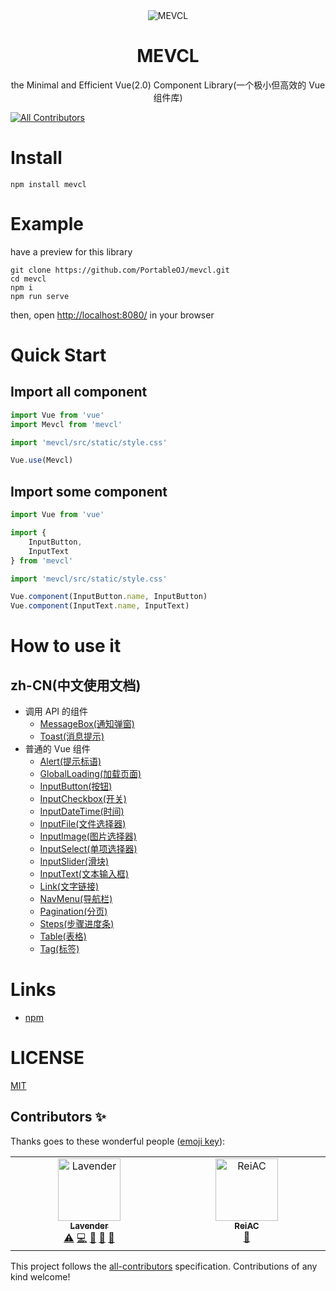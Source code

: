 <div align="center">
   <img src="https://github.com/ZJGSU-TTCM/mevcl/blob/master/public/favicon.png?raw=true" alt="MEVCL"/>
   <br>
   <h1>MEVCL</h1>
   <p>the Minimal and Efficient Vue(2.0) Component Library(一个极小但高效的 Vue 组件库)</p>
</div>

<!-- ALL-CONTRIBUTORS-BADGE:START - Do not remove or modify this section -->
[![All Contributors](https://img.shields.io/badge/all_contributors-2-orange.svg?style=flat-square)](#contributors-)
<!-- ALL-CONTRIBUTORS-BADGE:END -->

# Install

```shell
npm install mevcl
```

# Example

have a preview for this library

```shell
git clone https://github.com/PortableOJ/mevcl.git
cd mevcl
npm i
npm run serve
```

then, open [http://localhost:8080/](http://localhost:8080/) in your browser

# Quick Start

## Import all component

```js
import Vue from 'vue'
import Mevcl from 'mevcl'

import 'mevcl/src/static/style.css'

Vue.use(Mevcl)
```

## Import some component

```js
import Vue from 'vue'

import {
    InputButton,
    InputText
} from 'mevcl'

import 'mevcl/src/static/style.css'

Vue.component(InputButton.name, InputButton)
Vue.component(InputText.name, InputText)
```

# How to use it

## zh-CN(中文使用文档)
 - 调用 API 的组件
   - [MessageBox(通知弹窗)](docs/zh-cn/example/components/MessageBox.md)
   - [Toast(消息提示)](docs/zh-cn/example/components/Toast.md)
 - 普通的 Vue 组件
   - [Alert(提示标语)](docs/zh-cn/example/components/Alert.md)
   - [GlobalLoading(加载页面)](docs/zh-cn/example/components/GlobalLoading.md)
   - [InputButton(按钮)](docs/zh-cn/example/components/InputButton.md)
   - [InputCheckbox(开关)](docs/zh-cn/example/components/InputCheckbox.md)
   - [InputDateTime(时间)](docs/zh-cn/example/components/InputDateTime.md)
   - [InputFile(文件选择器)](docs/zh-cn/example/components/InputFile.md)
   - [InputImage(图片选择器)](docs/zh-cn/example/components/InputImage.md)
   - [InputSelect(单项选择器)](docs/zh-cn/example/components/InputSelect.md)
   - [InputSlider(滑块)](docs/zh-cn/example/components/InputSlider.md)
   - [InputText(文本输入框)](docs/zh-cn/example/components/InputText.md)
   - [Link(文字链接)](docs/zh-cn/example/components/Link.md)
   - [NavMenu(导航栏)](docs/zh-cn/example/components/NavMenu.md)
   - [Pagination(分页)](docs/zh-cn/example/components/Pagination.md)
   - [Steps(步骤进度条)](docs/zh-cn/example/components/Steps.md)
   - [Table(表格)](docs/zh-cn/example/components/Table.md)
   - [Tag(标签)](docs/zh-cn/example/components/Tag.md)

# Links

 - [npm](https://www.npmjs.com/package/mevcl)

# LICENSE

[MIT](https://github.com/ZJGSU-TTCM/mevcl/blob/master/LICENSE)

## Contributors ✨

Thanks goes to these wonderful people ([emoji key](https://allcontributors.org/docs/en/emoji-key)):

<!-- ALL-CONTRIBUTORS-LIST:START - Do not remove or modify this section -->
<!-- prettier-ignore-start -->
<!-- markdownlint-disable -->
<table>
  <tbody>
    <tr>
      <td align="center" valign="top" width="14.28%"><a href="http://hukeqing.github.io"><img src="https://avatars.githubusercontent.com/u/47495915?v=4?s=100" width="100px;" alt="Lavender"/><br /><sub><b>Lavender</b></sub></a><br /><a href="https://github.com/PortableOJ/mevcl/commits?author=Hukeqing" title="Tests">⚠️</a> <a href="https://github.com/PortableOJ/mevcl/commits?author=Hukeqing" title="Code">💻</a> <a href="#ideas-Hukeqing" title="Ideas, Planning, & Feedback">🤔</a> <a href="#maintenance-Hukeqing" title="Maintenance">🚧</a> <a href="https://github.com/PortableOJ/mevcl/pulls?q=is%3Apr+reviewed-by%3AHukeqing" title="Reviewed Pull Requests">👀</a></td>
      <td align="center" valign="top" width="14.28%"><a href="https://rei.ac"><img src="https://avatars.githubusercontent.com/u/17238215?v=4?s=100" width="100px;" alt="ReiAC"/><br /><sub><b>ReiAC</b></sub></a><br /><a href="https://github.com/PortableOJ/mevcl/commits?author=ACRei" title="Documentation">📖</a></td>
    </tr>
  </tbody>
</table>

<!-- markdownlint-restore -->
<!-- prettier-ignore-end -->

<!-- ALL-CONTRIBUTORS-LIST:END -->

This project follows the [all-contributors](https://github.com/all-contributors/all-contributors) specification. Contributions of any kind welcome!

